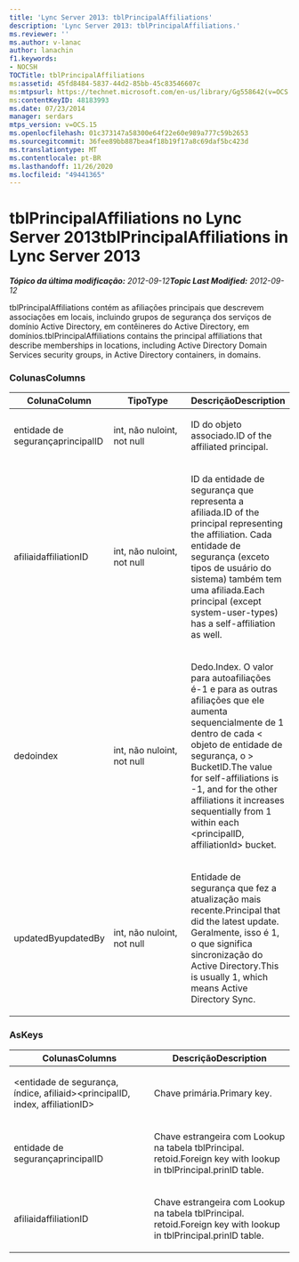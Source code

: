 ```yaml
---
title: 'Lync Server 2013: tblPrincipalAffiliations'
description: 'Lync Server 2013: tblPrincipalAffiliations.'
ms.reviewer: ''
ms.author: v-lanac
author: lanachin
f1.keywords:
- NOCSH
TOCTitle: tblPrincipalAffiliations
ms:assetid: 45fd8484-5837-44d2-85bb-45c83546607c
ms:mtpsurl: https://technet.microsoft.com/en-us/library/Gg558642(v=OCS.15)
ms:contentKeyID: 48183993
ms.date: 07/23/2014
manager: serdars
mtps_version: v=OCS.15
ms.openlocfilehash: 01c373147a58300e64f22e60e989a777c59b2653
ms.sourcegitcommit: 36fee89bb887bea4f18b19f17a8c69daf5bc423d
ms.translationtype: MT
ms.contentlocale: pt-BR
ms.lasthandoff: 11/26/2020
ms.locfileid: "49441365"
---
```

# <a name="tblprincipalaffiliations-in-lync-server-2013"></a><span data-ttu-id="7fe8b-103">tblPrincipalAffiliations no Lync Server 2013</span><span class="sxs-lookup"><span data-stu-id="7fe8b-103">tblPrincipalAffiliations in Lync Server 2013</span></span>

<div data-xmlns="http://www.w3.org/1999/xhtml">

<div class="topic" data-xmlns="http://www.w3.org/1999/xhtml" data-msxsl="urn:schemas-microsoft-com:xslt" data-cs="https://msdn.microsoft.com/">

<div data-asp="https://msdn2.microsoft.com/asp">



</div>

<div id="mainSection">

<div id="mainBody"><span data-ttu-id="7fe8b-104">

<span> </span></span><span class="sxs-lookup"><span data-stu-id="7fe8b-104">

<span> </span></span></span>

<span data-ttu-id="7fe8b-105">_**Tópico da última modificação:** 2012-09-12_</span><span class="sxs-lookup"><span data-stu-id="7fe8b-105">_**Topic Last Modified:** 2012-09-12_</span></span>

<span data-ttu-id="7fe8b-106">tblPrincipalAffiliations contém as afiliações principais que descrevem associações em locais, incluindo grupos de segurança dos serviços de domínio Active Directory, em contêineres do Active Directory, em domínios.</span><span class="sxs-lookup"><span data-stu-id="7fe8b-106">tblPrincipalAffiliations contains the principal affiliations that describe memberships in locations, including Active Directory Domain Services security groups, in Active Directory containers, in domains.</span></span>

### <a name="columns"></a><span data-ttu-id="7fe8b-107">Colunas</span><span class="sxs-lookup"><span data-stu-id="7fe8b-107">Columns</span></span>

<table>
<colgroup>
<col style="width: 33%" />
<col style="width: 33%" />
<col style="width: 33%" />
</colgroup>
<thead>
<tr class="header">
<th><span data-ttu-id="7fe8b-108">Coluna</span><span class="sxs-lookup"><span data-stu-id="7fe8b-108">Column</span></span></th>
<th><span data-ttu-id="7fe8b-109">Tipo</span><span class="sxs-lookup"><span data-stu-id="7fe8b-109">Type</span></span></th>
<th><span data-ttu-id="7fe8b-110">Descrição</span><span class="sxs-lookup"><span data-stu-id="7fe8b-110">Description</span></span></th>
</tr>
</thead>
<tbody>
<tr class="odd">
<td><p><span data-ttu-id="7fe8b-111">entidade de segurança</span><span class="sxs-lookup"><span data-stu-id="7fe8b-111">principalID</span></span></p></td>
<td><p><span data-ttu-id="7fe8b-112">int, não nulo</span><span class="sxs-lookup"><span data-stu-id="7fe8b-112">int, not null</span></span></p></td>
<td><p><span data-ttu-id="7fe8b-113">ID do objeto associado.</span><span class="sxs-lookup"><span data-stu-id="7fe8b-113">ID of the affiliated principal.</span></span></p></td>
</tr>
<tr class="even">
<td><p><span data-ttu-id="7fe8b-114">afiliaid</span><span class="sxs-lookup"><span data-stu-id="7fe8b-114">affiliationID</span></span></p></td>
<td><p><span data-ttu-id="7fe8b-115">int, não nulo</span><span class="sxs-lookup"><span data-stu-id="7fe8b-115">int, not null</span></span></p></td>
<td><p><span data-ttu-id="7fe8b-116">ID da entidade de segurança que representa a afiliada.</span><span class="sxs-lookup"><span data-stu-id="7fe8b-116">ID of the principal representing the affiliation.</span></span> <span data-ttu-id="7fe8b-117">Cada entidade de segurança (exceto tipos de usuário do sistema) também tem uma afiliada.</span><span class="sxs-lookup"><span data-stu-id="7fe8b-117">Each principal (except system-user-types) has a self-affiliation as well.</span></span></p></td>
</tr>
<tr class="odd">
<td><p><span data-ttu-id="7fe8b-118">dedo</span><span class="sxs-lookup"><span data-stu-id="7fe8b-118">index</span></span></p></td>
<td><p><span data-ttu-id="7fe8b-119">int, não nulo</span><span class="sxs-lookup"><span data-stu-id="7fe8b-119">int, not null</span></span></p></td>
<td><p><span data-ttu-id="7fe8b-120">Dedo.</span><span class="sxs-lookup"><span data-stu-id="7fe8b-120">Index.</span></span> <span data-ttu-id="7fe8b-121">O valor para autoafiliações é-1 e para as outras afiliações que ele aumenta sequencialmente de 1 dentro de cada &lt; objeto de entidade de segurança, o &gt; BucketID.</span><span class="sxs-lookup"><span data-stu-id="7fe8b-121">The value for self-affiliations is -1, and for the other affiliations it increases sequentially from 1 within each &lt;principalID, affiliationId&gt; bucket.</span></span></p></td>
</tr>
<tr class="even">
<td><p><span data-ttu-id="7fe8b-122">updatedBy</span><span class="sxs-lookup"><span data-stu-id="7fe8b-122">updatedBy</span></span></p></td>
<td><p><span data-ttu-id="7fe8b-123">int, não nulo</span><span class="sxs-lookup"><span data-stu-id="7fe8b-123">int, not null</span></span></p></td>
<td><p><span data-ttu-id="7fe8b-124">Entidade de segurança que fez a atualização mais recente.</span><span class="sxs-lookup"><span data-stu-id="7fe8b-124">Principal that did the latest update.</span></span> <span data-ttu-id="7fe8b-125">Geralmente, isso é 1, o que significa sincronização do Active Directory.</span><span class="sxs-lookup"><span data-stu-id="7fe8b-125">This is usually 1, which means Active Directory Sync.</span></span></p></td>
</tr>
</tbody>
</table>


### <a name="keys"></a><span data-ttu-id="7fe8b-126">As</span><span class="sxs-lookup"><span data-stu-id="7fe8b-126">Keys</span></span>

<table>
<colgroup>
<col style="width: 50%" />
<col style="width: 50%" />
</colgroup>
<thead>
<tr class="header">
<th><span data-ttu-id="7fe8b-127">Colunas</span><span class="sxs-lookup"><span data-stu-id="7fe8b-127">Columns</span></span></th>
<th><span data-ttu-id="7fe8b-128">Descrição</span><span class="sxs-lookup"><span data-stu-id="7fe8b-128">Description</span></span></th>
</tr>
</thead>
<tbody>
<tr class="odd">
<td><p><span data-ttu-id="7fe8b-129">&lt;entidade de segurança, índice, afiliaid&gt;</span><span class="sxs-lookup"><span data-stu-id="7fe8b-129">&lt;principalID, index, affiliationID&gt;</span></span></p></td>
<td><p><span data-ttu-id="7fe8b-130">Chave primária.</span><span class="sxs-lookup"><span data-stu-id="7fe8b-130">Primary key.</span></span></p></td>
</tr>
<tr class="even">
<td><p><span data-ttu-id="7fe8b-131">entidade de segurança</span><span class="sxs-lookup"><span data-stu-id="7fe8b-131">principalID</span></span></p></td>
<td><p><span data-ttu-id="7fe8b-132">Chave estrangeira com Lookup na tabela tblPrincipal. retoid.</span><span class="sxs-lookup"><span data-stu-id="7fe8b-132">Foreign key with lookup in tblPrincipal.prinID table.</span></span></p></td>
</tr>
<tr class="odd">
<td><p><span data-ttu-id="7fe8b-133">afiliaid</span><span class="sxs-lookup"><span data-stu-id="7fe8b-133">affiliationID</span></span></p></td>
<td><p><span data-ttu-id="7fe8b-134">Chave estrangeira com Lookup na tabela tblPrincipal. retoid.</span><span class="sxs-lookup"><span data-stu-id="7fe8b-134">Foreign key with lookup in tblPrincipal.prinID table.</span></span></p></td>
</tr>
</tbody>
</table><span data-ttu-id="7fe8b-135">


</div>

<span> </span>

</div>

</div>

</span><span class="sxs-lookup"><span data-stu-id="7fe8b-135">


</div>

<span> </span>

</div>

</div>

</span></span></div>

